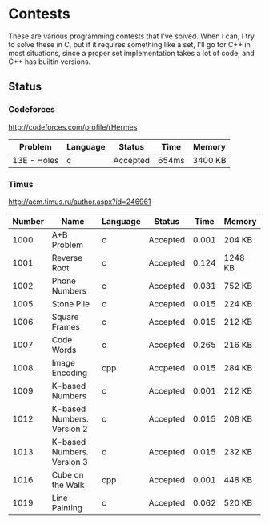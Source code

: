 # Contests

These are various programming contests that I've solved. When I can, I try to
solve these in C, but if it requires something like a set, I'll go for C++
in most situations, since a proper set implementation takes a lot of code,
and C++ has builtin versions.


## Status

### Codeforces
http://codeforces.com/profile/rHermes

| Problem     | Language | Status   | Time  | Memory  |
| ----------- | -------- | -------- | ----- | ------- |
| 13E - Holes | c        | Accepted | 654ms | 3400 KB |

### Timus
http://acm.timus.ru/author.aspx?id=246961

| Number | Name                       | Language | Status   | Time  | Memory  |
| ------ | -------------------------- | -------- | -------- | ----- | ------- |
| 1000   | A+B Problem                | c        | Accepted | 0.001 | 204 KB  |
| 1001   | Reverse Root               | c        | Accepted | 0.124 | 1248 KB |
| 1002   | Phone Numbers              | c        | Accepted | 0.031 | 752 KB  |
| 1005   | Stone Pile                 | c        | Accepted | 0.015 | 224 KB  |
| 1006   | Square Frames              | c        | Accepted | 0.015 | 212 KB  |
| 1007   | Code Words                 | c        | Accepted | 0.265 | 216 KB  |
| 1008   | Image Encoding             | cpp      | Accpeted | 0.015 | 284 KB  |
| 1009   | K-based Numbers            | c        | Accepted | 0.001 | 212 KB  |
| 1012   | K-based Numbers. Version 2 | c        | Accepted | 0.015 | 208 KB  |
| 1013   | K-based Numbers. Version 3 | c        | Accepted | 0.015 | 232 KB  |
| 1016   | Cube on the Walk           | cpp      | Accepted | 0.001 | 448 KB  |
| 1019   | Line Painting              | c        | Accepted | 0.062 | 520 KB  |
